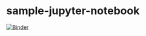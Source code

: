 # sample-jupyter-notebook

[![Binder](https://mybinder.org/badge_logo.svg)](https://mybinder.org/v2/gh/ivis-yoshida/sample-jupyter-notebook/HEAD)
